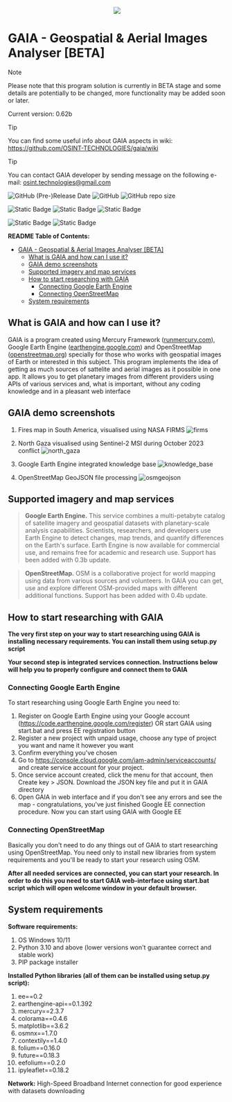 <p align="center">
  <img src="https://github.com/OSINT-TECHNOLOGIES/gaia/assets/77023667/fceb701e-9bc0-4b83-b23e-fde301e4b703">
</p>

<!-- TOC --><a name="gaia-geospatial-aerial-images-analyser-beta"></a>
# GAIA - Geospatial & Aerial Images Analyser [BETA]

> [!NOTE]
> Please note that this program solution is currently in BETA stage and some details are potentially to be changed, more functionality may be added soon or later.
>
> Current version: 0.62b

> [!TIP]
> You can find some useful info about GAIA aspects in wiki: https://github.com/OSINT-TECHNOLOGIES/gaia/wiki

> [!TIP]
> You can contact GAIA developer by sending message on the following e-mail: osint.technologies@gmail.com

<img alt="GitHub (Pre-)Release Date" src="https://img.shields.io/github/release-date-pre/OSINT-TECHNOLOGIES/gaia?label=Last%20Release&labelColor=E98484&color=446C6C"> <img alt="GitHub" src="https://img.shields.io/github/license/OSINT-TECHNOLOGIES/gaia?label=Licensed%20with&labelColor=E98484&color=446C6C"> <img alt="GitHub repo size" src="https://img.shields.io/github/repo-size/OSINT-TECHNOLOGIES/gaia?label=Repo%20size&labelColor=E98484&color=446C6C">

<img alt="Static Badge" src="https://img.shields.io/badge/Created_with-Python-yellow?logoColor=blue&labelColor=blue"> <img alt="Static Badge" src="https://img.shields.io/badge/Created_with-Jupyter_Notebook-orange?logoColor=blue&labelColor=grey"> <img alt="Static Badge" src="https://img.shields.io/badge/Created_with-MLJAR%20Mercury-blue?logoColor=blue&labelColor=white">

<img alt="Static Badge" src="https://img.shields.io/badge/Google_EE-integrated-19830E?labelColor=0E4183&link=https%3A%2F%2Fearthengine.google.com%2F"> <img alt="Static Badge" src="https://img.shields.io/badge/OpenStreetMap-integrated-19830E?labelColor=0E4183&link=https%3A%2F%2Fearthengine.google.com%2F">

<!-- TOC start (generated with https://github.com/derlin/bitdowntoc) -->
**README Table of Contents:**

- [GAIA - Geospatial & Aerial Images Analyser [BETA]](#gaia-geospatial-aerial-images-analyser-beta)
   * [What is GAIA and how can I use it?](#what-is-gaia-and-how-can-i-use-it)
   * [GAIA demo screenshots](#gaia-demo-screenshots)
   * [Supported imagery and map services](#supported-imagery-and-map-services)
   * [How to start researching with GAIA](#how-to-start-researching-with-gaia)
      + [Connecting Google Earth Engine](#connecting-google-earth-engine)
      + [Connecting OpenStreetMap](#connecting-openstreetmap)
   * [System requirements ](#system-requirements)

<!-- TOC end -->

<!-- TOC --><a name="what-is-gaia-and-how-can-i-use-it"></a>
## What is GAIA and how can I use it?

GAIA is a program created using Mercury Framework ([runmercury.com](https://github.com/mljar/mercury)), Google Earth Engine ([earthengine.google.com](https://earthengine.google.com/)) and OpenStreetMap ([openstreetmap.org](https://www.openstreetmap.org)) specially for those who works with geospatial images of Earth or interested in this subject. This program implements the idea of getting as much sources of sattelite and aerial images as it possible in one app. It allows you to get planetary images from different providers using APIs of various services and, what is important, without any coding knowledge and in a pleasant web interface

<!-- TOC --><a name="gaia-demo-screenshots"></a>
## GAIA demo screenshots

1) Fires map in South America, visualised using NASA FIRMS
![firms](https://github.com/OSINT-TECHNOLOGIES/gaia/assets/77023667/b56e5691-e99b-407c-bdc6-fc2dd8fb157c)

2) North Gaza visualised using Sentinel-2 MSI during October 2023 conflict
![north_gaza](https://github.com/OSINT-TECHNOLOGIES/gaia/assets/77023667/ccbd4d38-3da6-454c-ac8d-e16f4eb2b287)

3) Google Earth Engine integrated knowledge base
![knowledge_base](https://github.com/OSINT-TECHNOLOGIES/gaia/assets/77023667/13845139-f6f4-4e44-b682-757259223209)

4) OpenStreetMap GeoJSON file processing
![osmgeojson](https://github.com/OSINT-TECHNOLOGIES/gaia/assets/77023667/4f7cd31f-71bf-4337-acfb-41ed1c630897)

<!-- TOC --><a name="supported-imagery-and-map-services"></a>
## Supported imagery and map services

> **Google Earth Engine.** This service combines a multi-petabyte catalog of satellite imagery and geospatial datasets with planetary-scale analysis capabilities. Scientists, researchers, and developers use Earth Engine to detect changes, map trends, and quantify differences on the Earth's surface. Earth Engine is now available for commercial use, and remains free for academic and research use. Support has been added with 0.3b update.

> **OpenStreetMap.** OSM is a collaborative project for world mapping using data from various sources and volunteers. In GAIA you can get, use and explore different OSM-provided maps with different additional functions. Support has been added with 0.4b update.

<!-- TOC --><a name="how-to-start-researching-with-gaia"></a>
## How to start researching with GAIA

**The very first step on your way to start researching using GAIA is installing necessary requirements. You can install them using setup.py script**

**Your second step is integrated services connection. Instructions below will help you to properly configure and connect them to GAIA**

<!-- TOC --><a name="connecting-google-earth-engine"></a>
### Connecting Google Earth Engine

To start researching using Google Earth Engine you need to:

1) Register on Google Earth Engine using your Google account (https://code.earthengine.google.com/register) OR start GAIA using start.bat and press EE registration button
2) Register a new project with unpaid usage, choose any type of project you want and name it however you want 
3) Confirm everything you've chosen
4) Go to https://console.cloud.google.com/iam-admin/serviceaccounts/ and create service account for your project. 
5) Once service account created, click the menu for that account, then Create key > JSON. Download the JSON key file and put it in GAIA directory
6) Open GAIA in web interface and if you don't see any errors and see the map - congratulations, you've just finished Google EE connection procedure. Now you can start using GAIA with Google EE

<!-- TOC --><a name="connecting-openstreetmap"></a>
### Connecting OpenStreetMap

Basically you don't need to do any things out of GAIA to start researching using OpenStreetMap. You need only to install new libraries from system requirements and you'll be ready to start your research using OSM.


**After all needed services are connected, you can start your research. In order to do this you need to start GAIA web-interface using start.bat script which will open welcome window in your default browser.**

<!-- TOC --><a name="system-requirements"></a>
## System requirements 

**Software requirements:**

1) OS Windows 10/11 
2) Python 3.10 and above (lower versions won't guarantee correct and stable work)
3) PIP package installer

**Installed Python libraries (all of them can be installed using setup.py script):**

1) ee==0.2
2) earthengine-api==0.1.392
3) mercury==2.3.7
4) colorama==0.4.6
5) matplotlib==3.6.2
6) osmnx==1.7.0
7) contextily==1.4.0
8) folium==0.16.0
9) future==0.18.3
10) eefolium==0.2.0
11) ipyleaflet==0.18.2

**Network:** High-Speed Broadband Internet connection for good experience with datasets downloading
